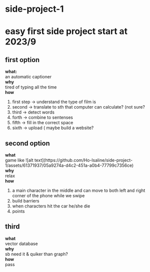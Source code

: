 # side-project-1
<h1>easy first side project start at 2023/9</h1>
  <h2>first option</h2>
  <b>what:</b></br>
  an automatic captioner</br>
  <b>why</b></br>
  tired of typing all the time</br>
  <b>how</b></br>
  <ol>
    <li>first step -> understand the type of film is </li>
    <li>second -> translate to sth that computer can calculate? (not sure?</li>
    <li>third -> detect words</li>
    <li>forth -> combine to sentenses</li>
    <li>fifth -> fill in the correct space</li>
    <li>sixth -> upload ( maybe build a website?</li>
  </ol>
<h2>second option</h2>
<b>what</b></br>
game like 
![alt text](https://github.com/Ho-Isaline/side-project-1/assets/61371937/05a9274a-d4c2-451a-a0b4-77799c7356ce)</br>
<b>why</b></br>
relax</br>
<b>how</b></br>
<ol>
  <li>a main character in the middle and can move to both left and right corner of the phone while we swipe</li>
  <li>build barriers</li>
  <li>when characters hit the car he/she die</li>
  <li>points</li>  
</ol>
<h2>third</h2>
<b>what</b></br>
vector database</br>
<b>why</b></br>
sb need it & quiker than graph?</br>
<b>how</b></br>
pass




